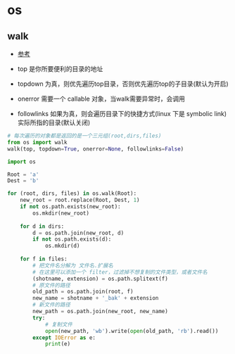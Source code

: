 # os

## walk

- [参考](https://www.jianshu.com/p/bbad16822eab)

- top 是你所要便利的目录的地址

- topdown 为真，则优先遍历top目录，否则优先遍历top的子目录(默认为开启)

- onerror 需要一个 callable 对象，当walk需要异常时，会调用

- followlinks 如果为真，则会遍历目录下的快捷方式(linux 下是 symbolic link)实际所指的目录(默认关闭)

```python
# 每次遍历的对象都是返回的是一个三元组(root,dirs,files)
from os import walk
walk(top, topdown=True, onerror=None, followlinks=False)

import os

Root = 'a'
Dest = 'b'

for (root, dirs, files) in os.walk(Root):
    new_root = root.replace(Root, Dest, 1)
    if not os.path.exists(new_root):
        os.mkdir(new_root)
    
    for d in dirs:
        d = os.path.join(new_root, d)
        if not os.path.exists(d):
            os.mkdir(d)
    
    for f in files:
        # 把文件名分解为 文件名.扩展名
        # 在这里可以添加一个 filter，过滤掉不想复制的文件类型，或者文件名
        (shotname, extension) = os.path.splitext(f)
        # 原文件的路径
        old_path = os.path.join(root, f)
        new_name = shotname + '_bak' + extension
        # 新文件的路径
        new_path = os.path.join(new_root, new_name)
        try:
            # 复制文件
            open(new_path, 'wb').write(open(old_path, 'rb').read())
        except IOError as e:
            print(e)
```

